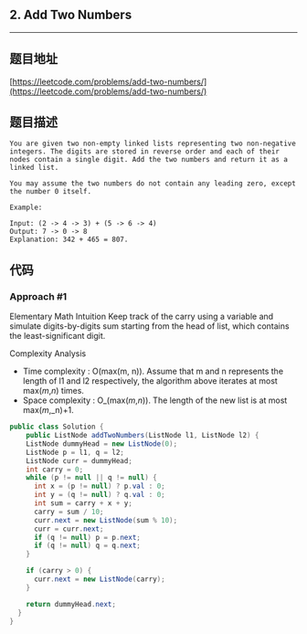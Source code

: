## 2. Add Two Numbers

----
## 题目地址

[https://leetcode.com/problems/add-two-numbers/](https://leetcode.com/problems/add-two-numbers/)

## 题目描述

```text
You are given two non-empty linked lists representing two non-negative integers. The digits are stored in reverse order and each of their nodes contain a single digit. Add the two numbers and return it as a linked list.

You may assume the two numbers do not contain any leading zero, except the number 0 itself.

Example:

Input: (2 -> 4 -> 3) + (5 -> 6 -> 4)
Output: 7 -> 0 -> 8
Explanation: 342 + 465 = 807.
```

## 代码

### Approach #1

Elementary Math Intuition Keep track of the carry using a variable and simulate digits-by-digits sum starting from the head of list, which contains the least-significant digit.

Complexity Analysis

* Time complexity : O\(max\(m, n\)\). Assume that m and n represents the length of l1 and l2 respectively, the algorithm above iterates at most max\(_m_,_n_\) times.
* Space complexity : O_\(max\(_m_,_n_\)\). The length of the new list is at most max\(_m_,_n\)+1.

```java
public class Solution {
    public ListNode addTwoNumbers(ListNode l1, ListNode l2) {
    ListNode dummyHead = new ListNode(0);
    ListNode p = l1, q = l2;
    ListNode curr = dummyHead;
    int carry = 0;
    while (p != null || q != null) {
      int x = (p != null) ? p.val : 0;
      int y = (q != null) ? q.val : 0;
      int sum = carry + x + y;
      carry = sum / 10;
      curr.next = new ListNode(sum % 10);
      curr = curr.next;
      if (q != null) p = p.next;
      if (q != null) q = q.next;
    }

    if (carry > 0) {
      curr.next = new ListNode(carry);
    }

    return dummyHead.next;
  }
}
```

